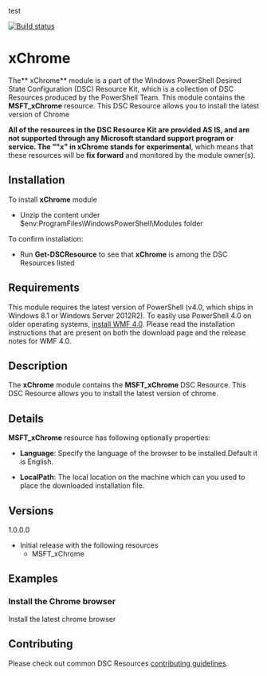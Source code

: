 test

[![Build status](https://ci.appveyor.com/api/projects/status/gx1p29qa9ug73u0v/branch/master?svg=true)](https://ci.appveyor.com/project/PowerShell/xchrome/branch/master)

# xChrome

The** xChrome** module is a part of the Windows PowerShell Desired State Configuration (DSC) Resource Kit, which is a collection of DSC Resources produced by the PowerShell Team.
This module contains the **MSFT_xChrome** resource.
This DSC Resource allows you to install the latest version of Chrome

**All of the resources in the DSC Resource Kit are provided AS IS, and are not supported through any Microsoft standard support program or service.
The ""x" in xChrome stands for experimental**, which means that these resources will be **fix forward** and monitored by the module owner(s).

## Installation

To install **xChrome** module

*   Unzip the content under $env:ProgramFiles\WindowsPowerShell\Modules folder

To confirm installation:  

*   Run **Get-DSCResource** to see that **xChrome** is among the DSC Resources listed  

## Requirements

This module requires the latest version of PowerShell (v4.0, which ships in Windows 8.1 or Windows Server 2012R2).
To easily use PowerShell 4.0 on older operating systems, [install WMF 4.0](http://www.microsoft.com/en-us/download/details.aspx?id=40855).
Please read the installation instructions that are present on both the download page and the release notes for WMF 4.0.

## Description

The **xChrome** module contains the **MSFT_xChrome** DSC Resource.
This DSC Resource allows you to install the latest version of chrome.

## Details

**MSFT_xChrome** resource has following optionally properties:

*  **Language**: Specify the language of the browser to be installed.Default it is English.

*  **LocalPath**: The local location on the machine which can you used to place the downloaded installation file.

## Versions

1.0.0.0

*   Initial release with the following resources 
    *   MSFT_xChrome 

## Examples

### Install the Chrome browser

Install the latest chrome browser 

## Contributing
Please check out common DSC Resources [contributing guidelines](https://github.com/PowerShell/DscResource.Kit/blob/master/CONTRIBUTING.md).
